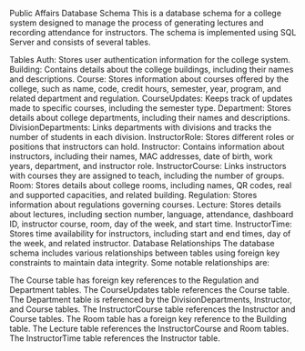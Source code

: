 Public Affairs Database Schema
This is a database schema for a college system designed to manage the process of generating lectures and recording attendance for instructors. The schema is implemented using SQL Server and consists of several tables.

Tables
Auth: Stores user authentication information for the college system.
Building: Contains details about the college buildings, including their names and descriptions.
Course: Stores information about courses offered by the college, such as name, code, credit hours, semester, year, program, and related department and regulation.
CourseUpdates: Keeps track of updates made to specific courses, including the semester type.
Department: Stores details about college departments, including their names and descriptions.
DivisionDepartments: Links departments with divisions and tracks the number of students in each division.
InstructorRole: Stores different roles or positions that instructors can hold.
Instructor: Contains information about instructors, including their names, MAC addresses, date of birth, work years, department, and instructor role.
InstructorCourse: Links instructors with courses they are assigned to teach, including the number of groups.
Room: Stores details about college rooms, including names, QR codes, real and supported capacities, and related building.
Regulation: Stores information about regulations governing courses.
Lecture: Stores details about lectures, including section number, language, attendance, dashboard ID, instructor course, room, day of the week, and start time.
InstructorTime: Stores time availability for instructors, including start and end times, day of the week, and related instructor.
Database Relationships
The database schema includes various relationships between tables using foreign key constraints to maintain data integrity. Some notable relationships are:

The Course table has foreign key references to the Regulation and Department tables.
The CourseUpdates table references the Course table.
The Department table is referenced by the DivisionDepartments, Instructor, and Course tables.
The InstructorCourse table references the Instructor and Course tables.
The Room table has a foreign key reference to the Building table.
The Lecture table references the InstructorCourse and Room tables.
The InstructorTime table references the Instructor table.
